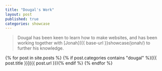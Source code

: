 ```yaml
---
title: "Dougal's Work"
layout: post
published: true
categories: showcase
---
```


> Dougal has been keen to learn how to make websites, and has been working together with [Jonah]({{ base-url }}showcase/jonah/) to further his knowledge.

{% for post in site.posts %}
{% if post.categories contains "dougal" %}[{{ post.title }}]({{ post.url }}){% endif %}
{% endfor %}
